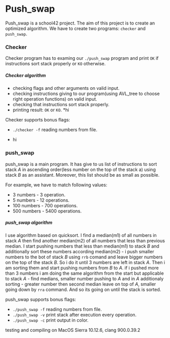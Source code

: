 # Push_swap

Push_swap is a school42 project. The aim of this project is to create an optimized algorithm.
We have to create two programs: `checker` and `push_swap`.

### Checker
Checker program has to examing our `./push_swap` program and print `OK` if instructions sort stack properly or `KO` otherwise.

##### Checker algorithm
* checking flags and other arguments on valid input.
* checking instructions giving to our program(using AVL_tree to choose right operation functions) on valid input.
* checking that instructions sort stack properly.
* printing result: `OK` or `KO`.
*hi

Checker supports bonus flags:
+ `./checker -f` reading numbers from file.
* hi

### push_swap
push_swap is a main program. It has give to us list of instructions to sort stack *A* in ascending order(less number on the top of the stack a) using stack *B* as an assistant.
Moreover, this list should be as small as possible.

For example, we have to match following values:
+ 3 numbers - 3 operation.
+ 5 numbers - 12 operations.
+ 100 numbers - 700 operations.
+ 500 numbers - 5400 operations.

##### push_swap algorithm
I use algorithm based on quicksort.
I find a median(m1) of all numbers in stack *A* then find another median(m2) of all numbers that less than previous median.
I start pushing numbers that less than median(m1) to stack *B* and additionally sort these numbers according median(m2) - i push smaller numbers to the bot of stack *B* using `rrb` comand and leave bigger numbers on the top of the stack *B*.
So i do it until 3 numbers are left in stack *A*.
Then i am sorting them and start pushing numbers from *B* to *A*.
if i pushed more than 3 numbers i am doing the same algorithm from the start but applicable to stack *A* - find medians, smaller number pushing to *A* and in *A* additionaly sorting - greater number then second median leave on top of *A*, smaller going down by `rra` command.
And so its going on until the stack is sorted.

push_swap supports bonus flags:
* `./push_swap -f` reading numbers from file.
* `./push_swap -v` print stack after execution every operation.
* `./push_swap -c` print output in color.

testing and compiling on MacOS Sierra 10.12.6, clang 900.0.39.2